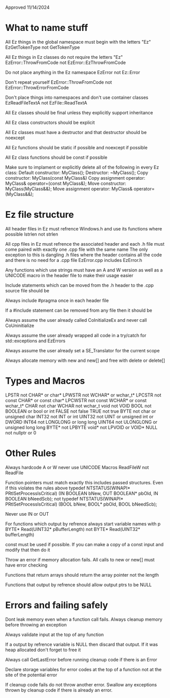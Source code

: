 Approved 11/14/2024

# What to name stuff
All Ez things in the global namespace must begin with the letters "Ez"
EzGetTokenType not GetTokenType

All Ez things in Ez classes do not require the letters "Ez"
EzError::ThrowFromCode not EzError::EzThrowFromCode

Do not place anything in the Ez namespace
EzError not Ez::Error

Don't repeat yourself
EzError::ThrowFromCode not EzError::ThrowErrorFromCode

Don't place things into namespaces and don't use container classes
EzReadFileTextA not EzFile::ReadTextA

All Ez classes should be final unless they explicitly support inheritance

All Ez class constructors should be explicit

All Ez classes must have a destructor and that destructor should be noexcept

All Ez functions should be static if possible and noexcept if possible

All Ez class functions should be const if possible

Make sure to implament or explicitly delete all of the following in every Ez class:
Default constructor: MyClass();
Destructor: ~MyClass();
Copy constructor: MyClass(const MyClass&)
Copy assignment operator: MyClass& operator=(const MyClass&);
Move constructor: MyClass(MyClass&&);
Move assignment operator: MyClass& operator=(MyClass&&);

# Ez file structure
All header files in Ez must refrence Windows.h and use its functions where possible
lstrlen not strlen

All cpp files in Ez must refrence the associated header and each .h file must come paired with exactly one .cpp file with the same name
The only exception to this is dangling .h files where the header contains all the code and there is no need for a .cpp file
EzError.cpp includes EzError.h

Any functions which use strings must have an A and W version as well as a UNICODE macro in the header file to make their usage easier

Include statements which can be moved from the .h header to the .cpp source file should be

Always include #pragma once in each header file

If a #include statement can be removed from any file then it should be

Always assume the user already called CoInitializeEx and never call CoUninitialize

Always assume the user already wrapped all code in a try/catch for std::exceptions and EzErrors

Always assume the user already set a SE_Translator for the current scope

Always allocate memory with new and new[] and free with delete or delete[]

# Types and Macros
LPSTR not CHAR* or char*
LPWSTR not WCHAR* or wchar_t*
LPCSTR not const CHAR* or const char*
LPCWSTR not const WCHAR* or const wchar_t*
CHAR not char
WCHAR not wchar_t
void not VOID
BOOL not BOOLEAN or bool or int
FALSE not false
TRUE not true
BYTE not char or unsigned char
INT32 not INT or int
UINT32 not UINT or unsigned int or DWORD
INT64 not LONGLONG or long long
UINT64 not ULONGLONG or unsigned long long
BYTE* not LPBYTE
void* not LPVOID or VOID*
NULL not nullptr or 0

# Other Rules
Always hardcode A or W never use UNICODE Macros
ReadFileW not ReadFile

Function pointers must match exactly this includes passed structures. Even if this violates the rules above
typedef NTSTATUS(WINAPI* PRtlSetProcessIsCritical) (IN BOOLEAN bNew, OUT BOOLEAN* pbOld, IN BOOLEAN bNeedScb); not typedef NTSTATUS(WINAPI* PRtlSetProcessIsCritical) (BOOL bNew, BOOL* pbOld, BOOL bNeedScb);

Never use IN or OUT

For functions which output by refrence always start variable names with p
BYTE* Read(UINT32* pBufferLength) not BYTE* Read(UINT32* bufferLength)

const must be used if possible. If you can make a copy of a const input and modify that then do it

Throw an error if memory allocation fails. All calls to new or new[] must have error checking

Functions that return arrays should return the array pointer not the length

Functions that output by refrence should allow output ptrs to be NULL

# Errors and failing safely
Dont leak memory even when a function call fails. Always cleanup memory before throwing an exception

Always validate input at the top of any function

If a output by refrence variable is NULL then discard that output. If it was heap allocated don't forget to free it

Always call GetLastError before running cleanup code if there is an Error

Declare storage variables for error codes at the top of a function not at the site of the potential error

If cleanup code fails do not throw another error. Swallow any exceptions thrown by cleanup code if there is already an error.